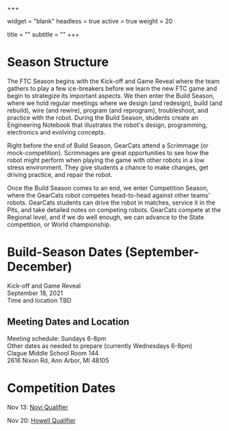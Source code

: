 +++

widget = "blank"
headless = true
active = true
weight = 20

title = ""
subtitle = ""
+++

# Season Structure

The FTC Season begins with the Kick-off and Game Reveal where the team
gathers to play a few ice-breakers before we learn the new FTC game
and begin to strategize its important aspects. We then enter the Build
Season, where we hold regular meetings where we design (and redesign),
build (and rebuild), wire (and rewire), program (and reprogram),
troubleshoot, and practice with the robot. During the Build Season,
students create an Engineering Notebook that illustrates the robot's
design, programming, electronics and evolving concepts.

Right before the end of Build Season, GearCats attend a Scrimmage (or
mock-competition). Scrimmages are great opportunities to see how the
robot might perform when playing the game with other robots in a low
stress environment. They give students a chance to make changes, get
driving practice, and repair the robot.

Once the Build Season comes to an end, we enter Competition Season,
where the GearCats robot competes head-to-head against other teams'
robots. GearCats students can drive the robot in matches, service it
in the Pits, and take detailed notes on competing robots. GearCats
compete at the Regional level, and if we do well enough, we can
advance to the State competition, or World championship.

# Build-Season Dates (September-December)

Kick-off and Game Reveal  
September 18, 2021  
Time and location TBD  

## Meeting Dates and Location

Meeting schedule: Sundays 6-8pm  
Other dates as needed to prepare (currently Wednesdays 6-8pm)  
Clague Middle School Room 144  
2616 Nixon Rd, Ann Arbor, MI 48105  

# Competition Dates

Nov 13: [Novi Qualifier](https://firstinmichigan.us/FTC/events/novi/)

Nov 20: [Howell Qualifier](https://firstinmichigan.us/FTC/events/howell/)
